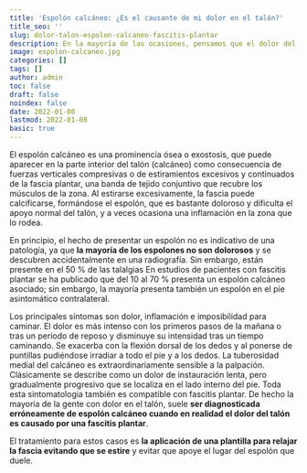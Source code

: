 ```yaml
---
title: 'Espolón calcáneo: ¿Es el causante de mi dolor en el talón?'
title_seo: ''
slug: dolor-talon-espolon-calcaneo-fascitis-plantar
description: En la mayoría de las ocasiones, pensamos que el dolor del talón se debe a un espolón calcáneo, pero debemos tener en cuenta que existen muchas más causas de dolor en el talón como es la fascitis plantar o la disminución de grasa plantar.
image: espolon-calcaneo.jpg
categories: []
tags: []
author: admin
toc: false
draft: false
noindex: false
date: 2022-01-08
lastmod: 2022-01-08
basic: true
---
```

El espolón calcáneo es una prominencia ósea o exostosis, que puede aparecer en la parte interior del talón (calcáneo) como consecuencia de fuerzas verticales compresivas o de estiramientos excesivos y continuados de la fascia plantar, una banda de tejido conjuntivo que recubre los músculos de la zona. Al estirarse excesivamente, la fascia puede calcificarse, formándose el espolón, que es bastante doloroso y dificulta el apoyo normal del talón, y a veces ocasiona una inflamación en la zona que lo rodea.

En principio, el hecho de presentar un espolón no es indicativo de una patología, ya que **la mayoría de los espolones no son dolorosos** y se descubren accidentalmente en una radiografía. Sin embargo, están presente en el 50 % de las talalgias En estudios de pacientes con fascitis plantar se ha publicado que del 10 al 70 % presenta un espolón calcáneo asociado; sin embargo, la mayoría presenta también un espolón en el pie asintomático contralateral.

Los principales síntomas son dolor, inflamación e imposibilidad para caminar. El dolor es más intenso con los primeros pasos de la mañana o tras un periodo de reposo y disminuye su intensidad tras un tiempo caminando. Se exacerba con la flexión dorsal de los dedos y al ponerse de puntillas pudiéndose irradiar a todo el pie y a los dedos. La tuberosidad medial del calcáneo es extraordinariamente sensible a la palpación. Clásicamente se describe como un dolor de instauración lenta, pero gradualmente progresivo que se localiza en el lado interno del pie. Toda esta sintomatologia también es compatible con fascitis plantar. De hecho la mayoria de la gente con dolor en el talón, suele **ser diagnosticada erróneamente de espolón calcáneo  cuando en realidad el dolor del talón es causado por una fascitis plantar**.

El tratamiento para estos casos es **la aplicación de una plantilla para relajar la fascia evitando que se estire** y evitar que apoye el lugar del espolón que duele.
